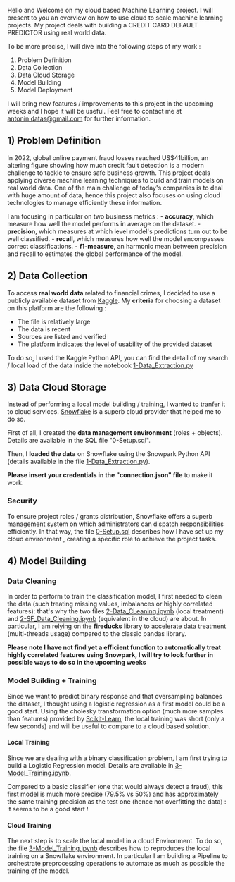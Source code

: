 Hello and Welcome on my cloud based Machine Learning project. I will present to you an overview on how to use cloud to scale machine learning projects.
My project deals with building a CREDIT CARD DEFAULT PREDICTOR using real world data. 

To be more precise, I will dive into the following steps of my work : 
1) Problem Definition
2) Data Collection
3) Data Cloud Storage
4) Model Building
5) Model Deployment


I will bring new features / improvements to this project in the upcoming weeks and I hope it will be useful. Feel free to contact me at antonin.datas@gmail.com for further information.

## 1) Problem Definition

In 2022, global online payment fraud losses reached US$41billion, an altering figure showing how much credit fault detection is a modern challenge to tackle to ensure safe business growth.
This project deals applying diverse machine learning techniques to build and train models on real world data. 
One of the main challenge of today's companies is to deal with huge amount of data, hence this project also focuses on using cloud technologies to manage efficiently these information.

I am focusing in particular on two business metrics : 
    - **accuracy**, which measure how well the model performs in average on the dataset.
    - **precision**, which measures at which level model's predictions turn out to be well classified.
    - **recall**, which measures how well the model encompasses correct classifications.
    - **f1-measure**, an harmonic mean between precision and recall to estimates the global performance of the model.

## 2) Data Collection
To access **real world data** related to financial crimes, I decided to use a publicly available dataset from [Kaggle](https://www.kaggle.com/datasets/sgpjesus/bank-account-fraud-dataset-neurips-2022). 
My **criteria** for choosing a dataset on this platform are the following :

- The file is relatively large
- The data is recent
- Sources are listed and verified
- The platform indicates the level of usability of the provided dataset

To do so, I used the Kaggle Python API, you can find the detail of my search / local load of the data inside the notebook [1-Data_Extraction.py](https://github.com/JabbyData/CREDIT-FRAUD-DETECTION/blob/main/1-Data_Extraction.py)

## 3) Data Cloud Storage
Instead of performing a local model building / training, I wanted to tranfer it to cloud services. [Snowflake](https://www.snowflake.com/fr/) is a superb cloud provider that helped me to do so.

First of all, I created the **data management environment** (roles + objects). Details are available in the SQL file "0-Setup.sql".

Then, I **loaded the data** on Snowflake using the Snowpark Python API (details available in the file [1-Data_Extraction.py](https://github.com/JabbyData/CREDIT-FRAUD-DETECTION/blob/main/1-Data_Extraction.py)).

**Please insert your credentials in the "connection.json" file** to make it work.

### Security 
To ensure project roles / grants distribution, Snowflake offers a superb management system on which administrators can dispatch responsibilities efficiently. In that way, the file [0-Setup.sql](https://github.com/JabbyData/CREDIT-FRAUD-DETECTION/blob/main/0-Setup.sql) describes how I have set up my cloud environment , creating a specific role to achieve the project tasks.


## 4) Model Building

### Data Cleaning

In order to perform to train the classification model, I first needed to clean the data (such treating missing values, imbalances or highly correlated features): that's why the two files [2-Data_CLeaning.ipynb](https://github.com/JabbyData/CREDIT-FRAUD-DETECTION/blob/main/2-Data_CLeaning.ipynb) (local treatment) and [2-SF_Data_Cleaning.ipynb](https://github.com/JabbyData/CREDIT-FRAUD-DETECTION/blob/main/2-SF_Data_Cleaning.ipynb) (equivalent in the cloud) are about.
In particular, I am relying on the **fireducks** library to accelerate data treatment (multi-threads usage) compared to the classic pandas library.

**Please note I have not find yet a efficient function to automatically treat highly correlated features using Snowpark, I will try to look further in possible ways to do so in the upcoming weeks**

### Model Building + Training

Since we want to predict binary response and that oversampling balances the dataset, I thought using a logistic regression as a first model could be a good start. Using the cholesky transformation option (much more samples than features) provided by [Scikit-Learn](https://scikit-learn.org/stable/modules/generated/sklearn.linear_model.LogisticRegression.html), the local training was short (only a few seconds) and will be useful to compare to a cloud based solution.

#### Local Training

Since we are dealing with a binary classification problem, I am first trying to build a Logistic Regression model. Details are available in [3-Model_Training.ipynb](https://github.com/JabbyData/CREDIT-FRAUD-DETECTION/blob/main/3-Model_Training.ipynb).

Compared to a basic classifier (one that would always detect a fraud), this first model is much more precise (79.5% vs 50%) and has approximately the same training precision as the test one (hence not overfitting the data) : it seems to be a good start !

#### Cloud Training

The next step is to scale the local model in a cloud Environment. To do so, the file [3-Model_Training.ipynb](https://github.com/JabbyData/CREDIT-FRAUD-DETECTION/blob/main/3-SF_Model_Training.ipynb) describes how to reproduces the local training on a Snowflake environment. In particular I am building a Pipeline to orchestrate preprocessing operations to automate as much as possible the training of the model.

